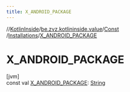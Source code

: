 ```yaml
---
title: X_ANDROID_PACKAGE
---
```

//[KotlinInside](../../../../index.html)/[be.zvz.kotlininside.value](../../index.html)/[Const](../index.html)
/[Installations](index.html)/[X_ANDROID_PACKAGE](-x_-a-n-d-r-o-i-d_-p-a-c-k-a-g-e.html)

# X_ANDROID_PACKAGE

[jvm]\
const
val [X_ANDROID_PACKAGE](-x_-a-n-d-r-o-i-d_-p-a-c-k-a-g-e.html): [String](https://kotlinlang.org/api/latest/jvm/stdlib/kotlin/-string/index.html)




